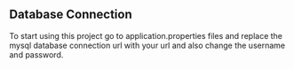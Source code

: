 ## Database Connection
To start using this project go to application.properties files and replace the mysql database connection url with your url and also change the username and password.
